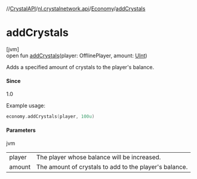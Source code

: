 //[CrystalAPI](../../../index.md)/[nl.crystalnetwork.api](../index.md)/[Economy](index.md)/[addCrystals](add-crystals.md)

# addCrystals

[jvm]\
open fun [addCrystals](add-crystals.md)(player: OfflinePlayer, amount: [UInt](https://kotlinlang.org/api/latest/jvm/stdlib/kotlin/-u-int/index.html))

Adds a specified amount of crystals to the player's balance.

#### Since

1.0

Example usage:

```kotlin
economy.addCrystals(player, 100u)
```

#### Parameters

jvm

| | |
|---|---|
| player | The player whose balance will be increased. |
| amount | The amount of crystals to add to the player's balance. |
